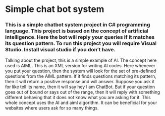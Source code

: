 # Simple chat bot system

### This is a simple chatbot system project in C# programming language. This project is based on the concept of artificial intelligence. Here the bot will reply your queries if it matches its question pattern. To run this project you will require Visual Studio. Install visual studio if you don’t have.

Talking about the project, this is a simple example of AI. The concept here used is AIML. This is an XML version for writing AI codes. Here whenever you put your question, then the system will look for the set of pre-defined questions from the AIML pattern. If it finds questions matching its pattern, then it will return a positive response and will answer. Suppose you ask it for like tell its name, then it will say hey I am ChatBot. But if your question goes out of bound or says out of the range, then it will reply with something different behaving that it does not know what you are asking for it. This whole concept uses the AI and aiml algorithm. It can be beneficial for your websites where users ask for so many things.
